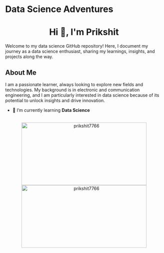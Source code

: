 # Data Science Adventures

<h1 align="center">Hi 👋, I'm Prikshit</h1>

Welcome to my data science GitHub repository! Here, I document my journey as a data science enthusiast, sharing my learnings, insights, and projects along the way.

## About Me

I am a passionate learner, always looking to explore new fields and technologies. My background is in electronic and communication engineering, and I am particularly interested in data science because of its potential to unlock insights and drive innovation.



- 🌱 I’m currently learning **Data Science**
<br>

<div align="center">
  <img src="https://github-readme-stats.vercel.app/api?username=prikshit7766&show_icons=true&locale=en" alt="prikshit7766" width="400" height="200" />
  <img src="https://github-readme-streak-stats.herokuapp.com/?user=prikshit7766" alt="prikshit7766" width="400" height="200" />
</div>
